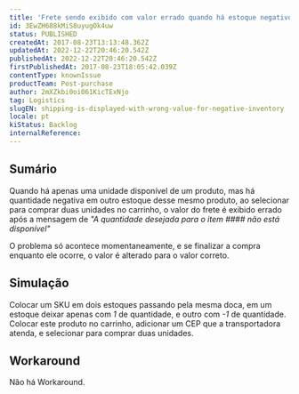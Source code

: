```yaml
---
title: 'Frete sendo exibido com valor errado quando há estoque negativo.'
id: 3EwZH688kMiS8uyugOk4uw
status: PUBLISHED
createdAt: 2017-08-23T13:13:48.362Z
updatedAt: 2022-12-22T20:46:20.542Z
publishedAt: 2022-12-22T20:46:20.542Z
firstPublishedAt: 2017-08-23T18:05:42.039Z
contentType: knownIssue
productTeam: Post-purchase
author: 2mXZkbi0oi061KicTExNjo
tag: Logistics
slugEN: shipping-is-displayed-with-wrong-value-for-negative-inventory
locale: pt
kiStatus: Backlog
internalReference: 
---
```


## Sumário

Quando há apenas uma unidade disponível de um produto, mas há quantidade negativa em outro estoque desse mesmo produto, ao selecionar para comprar duas unidades no carrinho, o valor do frete é exibido errado após a mensagem de *"A quantidade desejada para o item #### não está disponível"*

O problema só acontece momentaneamente, e se finalizar a compra enquanto ele ocorre, o valor é alterado para o valor correto.

## Simulação

Colocar um SKU em dois estoques passando pela mesma doca, em um estoque deixar  apenas com *1* de quantidade, e outro com *-1* de quantidade.
Colocar este produto no carrinho, adicionar um CEP que a transportadora atenda, e selecionar para comprar duas unidades.

## Workaround

Não há Workaround.


